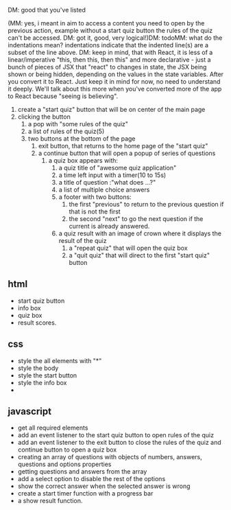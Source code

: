 DM: good that you've listed

(MM: yes, i meant in aim to access a content you need to open by the previous action, example without a start quiz button the rules of the quiz can't be accessed. DM: got it, good, very logical!)DM: todoMM: what do the indentations mean? indentations indicate that the indented line(s) are a subset of the line above. DM: keep in mind, that with React, it is less of a linear/imperative "this, then this, then this" and more declarative - just a bunch of pieces of JSX that "react" to changes in state, the JSX being shown or being hidden, depending on the values in the state variables. After you convert it to React. Just keep it in mind for now, no need to understand it deeply. We'll talk about this more when you've converted more of the app to React because "seeing is believing".
1. create a "start quiz" button that will be on center of the main page
2. clicking the button
   1. a pop with "some rules of the quiz"
   2. a list of rules of the quiz(5)
   3. two buttons at the bottom of the page
      1. exit button, that returns to the home page of the "start quiz"
      2. a continue button that will open a popup of series of questions
         1. a quiz box appears with:
            1. a quiz title of "awesome quiz application"
            2. a time left input with a timer(10 to 15s)
            3. a title of question :"what does ...?"
            4. a list of multiple choice answers
            5. a footer with two buttons:
               1. the first "previous" to return to the previous question if that is not the first
               2. the second "next" to go the next question if the current is already answered.
            6. a quiz result with an image of crown where it displays the result of the quiz
               1. a "repeat quiz" that will open the quiz box
               2. a "quit quiz" that will direct to the first "start quiz" button
## html
* start quiz button
* info box
* quiz box
* result scores.

## css
* style the all elements with "*"
* style the body
* style the start button
* style the info box
* 

## javascript
* get all required elements
* add an event listener to the start quiz button to open rules of the quiz
* add an event listener to the exit button to close the rules of the quiz and continue button to open a quiz box
* creating an array of questions with objects of numbers, answers, questions and options properties
* getting questions and answers from the array
* add a select option to disable the rest of the options
* show the correct answer when the selected answer is wrong
* create a start timer function with a progress bar
* a show result function.